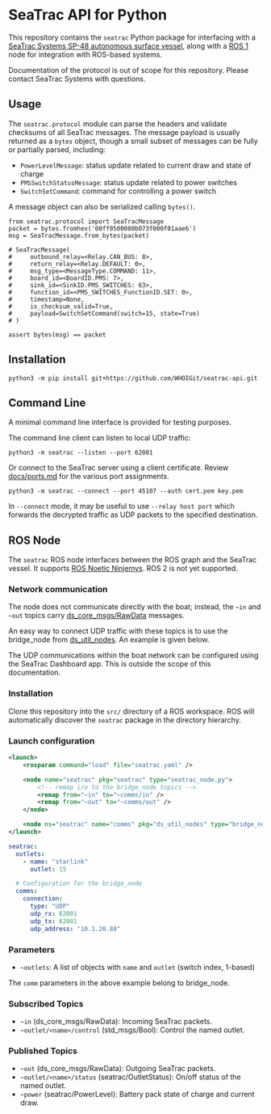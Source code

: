 # SeaTrac API for Python

This repository contains the `seatrac` Python package for interfacing with a [SeaTrac Systems SP-48 autonomous surface vessel](https://www.seatrac.com), along with a [ROS 1](https://ros.org) node for integration with ROS-based systems.

Documentation of the protocol is out of scope for this repository. Please contact SeaTrac Systems with questions.


## Usage

The `seatrac.protocol` module can parse the headers and validate checksums of all SeaTrac messages. The message payload is usually returned as a `bytes` object, though a small subset of messages can be fully or partially parsed, including:

  - `PowerLevelMessage`: status update related to current draw and state of charge
  - `PMSSwitchStatusMessage`: status update related to power switches
  - `SwitchSetCommand`: command for controlling a power switch

A message object can also be serialized calling `bytes()`.

```python3
from seatrac.protocol import SeaTracMessage
packet = bytes.fromhex('00ff0500080b073f000f01aae6')
msg = SeaTracMessage.from_bytes(packet)

# SeaTracMessage(
#     outbound_relay=<Relay.CAN_BUS: 8>,
#     return_relay=<Relay.DEFAULT: 0>,
#     msg_type=<MessageType.COMMAND: 11>,
#     board_id=<BoardID.PMS: 7>,
#     sink_id=<SinkID.PMS_SWITCHES: 63>,
#     function_id=<PMS_SWITCHES_FunctionID.SET: 0>,
#     timestamp=None,
#     is_checksum_valid=True,
#     payload=SwitchSetCommand(switch=15, state=True)
# )

assert bytes(msg) == packet
```


## Installation

```
python3 -m pip install git+https://github.com/WHOIGit/seatrac-api.git
```


## Command Line

A minimal command line interface is provided for testing purposes.

The command line client can listen to local UDP traffic:

```
python3 -m seatrac --listen --port 62001
```

Or connect to the SeaTrac server using a client certificate. Review [docs/ports.md](docs/ports.md) for the various port assignments.

```
python3 -m seatrac --connect --port 45107 --auth cert.pem key.pem
```

In `--connect` mode, it may be useful to use `--relay host port` which forwards the decrypted traffic as UDP packets to the specified destination.


## ROS Node

The `seatrac` ROS node interfaces between the ROS graph and the SeaTrac vessel. It supports [ROS Noetic Ninjemys](https://wiki.ros.org/noetic). ROS 2 is not yet supported.


### Network communication

The node does not communicate directly with the boat; instead, the `~in` and `~out` topics carry [ds_core_msgs/RawData](https://bitbucket.org/whoidsl/ds_msgs/src/master/ds_core_msgs/msg/RawData.msg) messages.

An easy way to connect UDP traffic with these topics is to use the bridge_node from [ds_util_nodes](https://bitbucket.org/whoidsl/ds_base/src/master/ds_util_nodes/). An example is given below.

The UDP communications within the boat network can be configured using the SeaTrac Dashboard app. This is outside the scope of this documentation.


### Installation

Clone this repository into the `src/` directory of a ROS workspace. ROS will automatically discover the `seatrac` package in the directory hierarchy.


### Launch configuration

```xml
<launch>
    <rosparam command="load" file="seatrac.yaml" />

    <node name="seatrac" pkg="seatrac" type="seatrac_node.py">
        <!-- remap i/o to the bridge_node topics -->
        <remap from="~in" to="~comms/in" />
        <remap from="~out" to="~comms/out" />
    </node>

    <node ns="seatrac" name="comms" pkg="ds_util_nodes" type="bridge_node"/>
</launch>
```

``` yaml
seatrac:
  outlets:
    - name: "starlink"
      outlet: 15

  # Configuration for the bridge_node
  comms:
    connection:
      type: "UDP"
      udp_rx: 62001
      udp_tx: 62001
      udp_address: "10.1.20.88"
```


### Parameters

- `~outlets`: A list of objects with `name` and `outlet` (switch index, 1-based)

The `comm` parameters in the above example belong to bridge_node.


### Subscribed Topics

- `~in` (ds_core_msgs/RawData): Incoming SeaTrac packets.
- `~outlet/<name>/control` (std_msgs/Bool): Control the named outlet.


### Published Topics

- `~out` (ds_core_msgs/RawData): Outgoing SeaTrac packets.
- `~outlet/<name>/status` (seatrac/OutletStatus): On/off status of the named outlet.
- `~power` (seatrac/PowerLevel): Battery pack state of charge and current draw.
